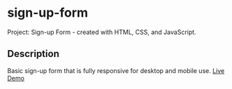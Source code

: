 # sign-up-form
Project: Sign-up Form - created with HTML, CSS, and JavaScript.

## Description
Basic sign-up form that is fully responsive for desktop and mobile use. [Live Demo](https://bret-henderson.github.io/sign-up-form/)